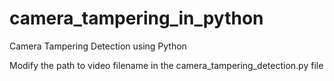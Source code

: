# camera_tampering_in_python
Camera Tampering Detection using Python

Modify the path to video filename in the camera_tampering_detection.py file
